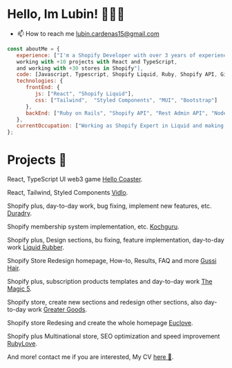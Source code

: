 # Hello, Im Lubin! 👨🏻‍💻
- 📫 How to reach me lubin.cardenas15@gmail.com
```javascript
const aboutMe = {
   experience: ["I'm a Shopify Developer with over 3 years of experience,
   working with +10 projects with React and TypeScript,
   and working with +30 stores in Shopify"],
   code: [Javascript, Typescript, Shopify Liquid, Ruby, Shopify API, Git, Figma],
   technologies: {
      frontEnd: {
         js: ["React", "Shopify Liquid"],
         css: ["Tailwind",  "Styled Components", "MUI", "Bootstrap"]
      },
      backEnd: ["Ruby on Rails", "Shopify API", "Rest Admin API", "Node Js", "Nginx"]
   },
   currentOccupation: ["Working as Shopify Expert in Liquid and making custom Apps"]
};
```
# Projects 📁

<p>React, TypeScript UI web3 game <a target="_BLANK" href="https://play.hellocoaster.io">Hello Coaster</a>.</p>
<p>React, Tailwind, Styled Components <a target="_BLANK" href="https://vidlo.video/">Vidlo</a>.</p>

<p>Shopify plus, day-to-day work, bug fixing, implement new features, etc. <a target="_BLANK" href="https://duradry.com">Duradry</a>.</p>
<p>Shopify membership system implementation, etc. <a target="_BLANK" href="https://kochguru.ch">Kochguru</a>.</p>
<p>Shopify plus, Design sections, bu fixing, feature implementation, day-to-day work <a target="_BLANK" href="https://shopliquidrubber.com">Liquid Rubber</a>.</p>
<p>Shopify Store Redesign homepage, How-to, Results, FAQ and more <a target="_BLANK" href="https://gussihair.com">Gussi Hair</a>.</p>
<p>Shopify plus, subscription products templates and day-to-day work <a target="_BLANK" href="https://themagic5.com">The Magic 5</a>.</p>
<p>Shopify store, create new sections and redesign other sections, also day-to-day work <a target="_BLANK" href="https://eatgreatergoods.com">Greater Goods</a>.</p>
<p>Shopify store Redesing and create the whole homepage <a target="_BLANK" href="https://euclove.com.au">Euclove</a>.</p>
<p>Shopify plus Multinational store, SEO optimization and speed improvement <a target="_BLANK" href="https://rubylove.com">RubyLove</a>.</p>
<p>And more! contact me if you are interested, My CV <a target="_BLANK" href="https://www.upwork.com/freelancers/lubincardenass">here 📌</a>.</p>


<!---
lubinhc/lubinhc is a ✨ special ✨ repository because its `README.md` (this file) appears on your GitHub profile.
You can click the Preview link to take a look at your changes.
--->
